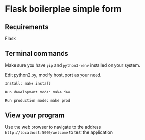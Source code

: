 # Flask boilerplae simple form

## Requirements
Flask

## Terminal commands
Make sure you have `pip` and `python3-venv` installed on your system.

Edit python2.py, modify host, port as your need.
```
Install: make install

Run development mode: make dev

Run production mode: make prod
```

## View your program
Use the web browser to navigate to the address `http://localhost:5000/welcome` to test the application.

